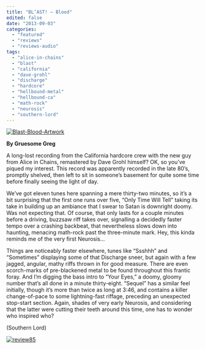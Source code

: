 ```yaml
---
title: "BL’AST! – Blood"
edited: false
date: "2013-09-03"
categories:
  - "featured"
  - "reviews"
  - "reviews-audio"
tags:
  - "alice-in-chains"
  - "blast"
  - "california"
  - "dave-grohl"
  - "discharge"
  - "hardcore"
  - "hellbound-metal"
  - "hellbound-ca"
  - "math-rock"
  - "neurosis"
  - "southern-lord"
---
```


[![Blast-Blood-Artwork](http://www.hellbound.ca/wp-content/uploads/2013/09/Blast-Blood-Artwork.jpg)](http://www.hellbound.ca/wp-content/uploads/2013/09/Blast-Blood-Artwork.jpg)

**By Gruesome Greg**

A long-lost recording from the California hardcore crew with the new guy from Alice in Chains, remastered by Dave Grohl himself? OK, so you’ve piqued my interest. This record was apparently recorded in the late 80’s, promptly shelved, then left to sit in someone’s basement for quite some time before finally seeing the light of day.

We’ve got eleven tunes here spanning a mere thirty-two minutes, so it’s a bit surprising that the first one runs over five, “Only Time Will Tell” taking its take in building up an ambiance that I swear to Satan is downright doomy. Was not expecting that. Of course, that only lasts for a couple minutes before a driving, buzzsaw riff takes over, signalling a decidedly faster tempo over a crashing backbeat, that nevertheless slows down into haunting, menacing math-rock past the three-minute mark. Hey, this kinda reminds me of the very first Neurosis…

Things are noticeably faster elsewhere, tunes like “Ssshhh” and “Sometimes” displaying some of that Discharge sneer, but again with a few jagged, angular, mathy riffs thrown in for good measure. There are even scorch-marks of pre-blackened metal to be found throughout this frantic foray. And I’m digging the bass intro to “Your Eyes,” a doomy, gloomy number that’s all done in a minute thirty-eight. “Sequel” has a similar feel initially, though it’s more than twice as long at 3:46, and contains a killer change-of-pace to some lightning-fast riffage, preceding an unexpected stop-start section. Again, shades of very early Neurosis, and considering that the latter were cutting their teeth around this time, one has to wonder who inspired who?

(Southern Lord)

[![review85](http://www.hellbound.ca/wp-content/uploads/2009/08/review85.png)](http://www.hellbound.ca/wp-content/uploads/2009/08/review85.png)
